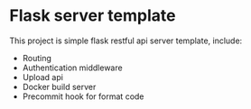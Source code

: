 # Flask server template

This project is simple flask restful api server template, include:

- Routing
- Authentication middleware
- Upload api
- Docker build server
- Precommit hook for format code
